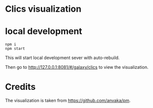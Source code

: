 # Clics visualization


# local development

```
npm i
npm start
```

This will start local development sever with auto-rebuild.

Then go to http://127.0.0.1:8081/#/galaxy/clics to view the visualization.

# Credits

The visualization is taken from https://github.com/anvaka/pm. 
